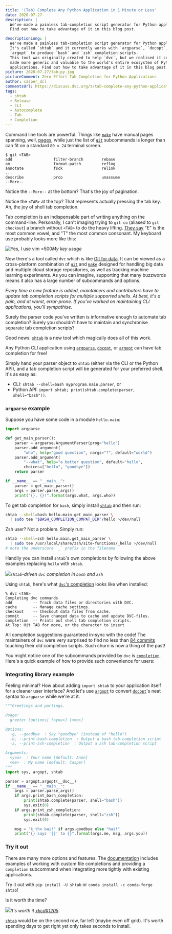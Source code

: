 ```yaml
---
title: '(Tab) Complete Any Python Application in 1 Minute or Less'
date: 2020-07-27
description: |
  We've made a painless tab-completion script generator for Python applications!
  Find out how to take advantage of it in this blog post.

descriptionLong: |
  We've made a painless tab-completion script generator for Python applications!
  It's called `shtab` and it currently works with `argparse`, `docopt`, and
  `argopt` to produce `bash` and `zsh` completion scripts.
  This tool was originally created to help `dvc`, but we realised it could be
  made more generic and valuable to the world's entire ecosystem of Python CLI
  applications. Find out how to take advantage of it in this blog post.
picture: 2020-07-27/tab-py.jpg
pictureComment: Zero Effort Tab Completion for Python Applications
author: casper_dcl
commentsUrl: https://discuss.dvc.org/t/tab-complete-any-python-application-in-1-minute-or-less/455
tags:
  - shtab
  - Release
  - CLI
  - Autocomplete
  - Tab
  - Completion
---
```


Command line tools are powerful. Things like [`make`] have manual pages
spanning, well,
[pages](https://www.gnu.org/software/make/manual/make.html#Options-Summary),
while just the list of [`git`] subcommands is longer than can fit on a standard
`80 x 24` terminal screen.

```dvc
$ git <TAB>
add                  filter-branch        rebase
am                   format-patch         reflog
annotate             fsck                 relink
...
describe             prco                 unassume
--More--
```

Notice the `--More--` at the bottom? That's the joy of pagination.

Notice the `<TAB>` at the top? That represents actually pressing the tab key.
Ah, the joy of shell tab completion.

Tab completion is an indispensable part of writing anything on the command-line.
Personally, I can't imaging trying to `git co` (aliased to `git checkout`) a
branch without `<TAB>` to do the heavy lifting.
[They say](https://en.wikipedia.org/wiki/Letter_frequency) "E" is the most
common vowel, and "T" the most common consonant. My keyboard use probably looks
more like this:

![](/uploads/images/2020-07-27/key-frequencies.png 'Yes, I use vim =500')_My key
usage_

Now there's a tool called `dvc` which is like [Git for data](https://dvc.org).
It can be viewed as a cross-platform combination of [`git`] and [`make`]
designed for handling big data and multiple cloud storage repositories, as well
as tracking machine learning experiments. As you can imagine, supporting that
many buzzwords means it also has a large number of subcommands and options.

_Every time a new feature is added, maintainers and contributors have to update
tab completion scripts for multiple supported shells. At best, it's a pain, and
at worst, error-prone. If you've worked on maintaining CLI applications, you'll
sympathise._

Surely the parser code you've written is informative enough to automate tab
completion? Surely you shouldn't have to maintain and synchronise separate tab
completion scripts?

Good news: [`shtab`] is a new tool which magically does all of this work.

Any Python CLI application using [`argparse`], [`docopt`], or [`argopt`] can
have tab completion for free!

Simply hand your parser object to `shtab` (either via the CLI or the Python
API), and a tab completion script will be generated for your preferred shell.
It's as easy as:

- CLI: `shtab --shell=bash myprogram.main.parser`, or
- Python API: `import shtab; print(shtab.complete(parser, shell="bash"))`.

### `argparse` example

Suppose you have some code in a module `hello.main`:

```python
import argparse

def get_main_parser():
    parser = argparse.ArgumentParser(prog="hello")
    parser.add_argument(
        "who", help="good question", nargs="?", default="world")
    parser.add_argument(
        "--what", help="a better question", default="hello",
        choices=["hello", "goodbye"])
    return parser

if __name__ == "__main__":
    parser = get_main_parser()
    args = parser.parse_args()
    print("{}, {}!".format(args.what, args.who))
```

To get tab completion for `bash`, simply install [`shtab`] and then run:

```bash
shtab --shell=bash hello.main.get_main_parser \
  | sudo tee "$BASH_COMPLETION_COMPAT_DIR"/hello >/dev/null
```

Zsh user? Not a problem. Simply run:

```bash
shtab --shell=zsh hello.main.get_main_parser \
  | sudo tee /usr/local/share/zsh/site-functions/_hello >/dev/null
# note the underscore `_` prefix in the filename
```

Handily you can install `shtab`'s own completions by following the above
examples replacing `hello` with `shtab`.

![](/uploads/images/2020-07-27/dvc.gif)_`shtab`-driven `dvc` completion in
`bash` and `zsh`_

Using `shtab`, here's what
[`dvc`'s completion](https://dvc.org/doc/install/completion) looks like when
installed:

```dvc
% dvc <TAB>
Completing dvc commands
add         -- Track data files or directories with DVC.
cache       -- Manage cache settings.
checkout    -- Checkout data files from cache.
commit      -- Save changed data to cache and update DVC-files.
completion  -- Prints out shell tab completion scripts.
At Top: Hit TAB for more, or the character to insert
```

All completion suggestions guaranteed in-sync with the code! The maintainers of
`dvc` were very surprised to find no less than
[84 commits](https://github.com/iterative/dvc/commits/master/scripts/completion)
touching their old completion scripts. Such churn is now a thing of the past!

You might notice one of the subcommands provided by `dvc` is
[`completion`](https://dvc.org/doc/install/completion). Here's a quick example
of how to provide such convenience for users:

### Integrating library example

Feeling minimal? How about adding `import shtab` to your application itself for
a cleaner user interface? And let's use [`argopt`] to convert [`docopt`]'s neat
syntax to `argparse` while we're at it.

```python
"""Greetings and partings.

Usage:
  greeter [options] [<you>] [<me>]

Options:
  -g, --goodbye  : Say "goodbye" (instead of "hello")
  -b, --print-bash-completion  : Output a bash tab-completion script
  -z, --print-zsh-completion  : Output a zsh tab-completion script

Arguments:
  <you>  : Your name [default: Anon]
  <me>  : My name [default: Casper]
"""
import sys, argopt, shtab

parser = argopt.argopt(__doc__)
if __name__ == "__main__":
    args = parser.parse_args()
    if args.print_bash_completion:
        print(shtab.complete(parser, shell="bash"))
        sys.exit(0)
    if args.print_zsh_completion:
        print(shtab.complete(parser, shell="zsh"))
        sys.exit(0)

    msg = "k thx bai!" if args.goodbye else "hai!"
    print("{} says '{}' to {}".format(args.me, msg, args.you))
```

### Try it out

There are many more options and features. The [documentation][`shtab`] includes
examples of working with custom file completions and providing a `completion`
subcommand when integrating more tightly with existing applications.

Try it out with `pip install -U shtab` or `conda install -c conda-forge shtab`!

Is it worth the time?

![](https://imgs.xkcd.com/comics/is_it_worth_the_time.png)_It's worth it
[xkcd#1205](https://xkcd.com/1205)_

[`shtab`] would be on the second row, far left (maybe even off grid). It's worth
spending days to get right yet only takes seconds to install.

[`argopt`]: https://pypi.org/project/argopt
[`argparse`]: https://docs.python.org/library/argparse
[`docopt`]: https://pypi.org/project/docopt
[`dvc`]: https://github.com/iterative/dvc
[`git`]: https://git-scm.com
[`make`]: https://en.wikipedia.org/wiki/Make_(software)
[`shtab`]: https://github.com/iterative/shtab
